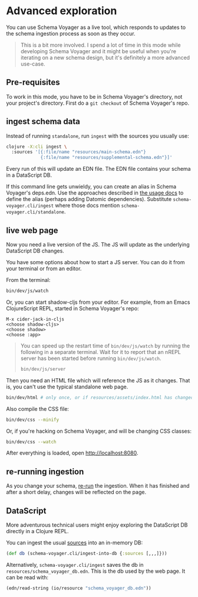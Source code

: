 # Advanced exploration

You can use Schema Voyager as a live tool, which responds to updates to the
schema ingestion process as soon as they occur.

> This is a bit more involved.
I spend a lot of time in this mode while developing Schema Voyager and it might be useful when you're iterating on a new schema design, but it's definitely a more advanced use-case.

## Pre-requisites

To work in this mode, you have to be in Schema Voyager's directory, not your project's directory.
First do a `git checkout` of Schema Voyager's repo.

## ingest schema data

Instead of running `standalone`, run `ingest` with the sources you usually use:

```sh
clojure -X:cli ingest \
  :sources '[{:file/name "resources/main-schema.edn"}
             {:file/name "resources/supplemental-schema.edn"}]'
```

Every run of this will update an EDN file.
The EDN file contains your schema in a DataScript DB.

If this command line gets unwieldy, you can create an alias in Schema Voyager's deps.edn.
Use the approaches described in [the usage docs](installation-and-usage.md#As-an-alias) to define the alias (perhaps adding Datomic dependencies).
Substitute `schema-voyager.cli/ingest` where those docs mention `schema-voyager.cli/standalone`.

## live web page

Now you need a live version of the JS.
The JS will update as the underlying DataScript DB changes.

You have some options about how to start a JS server. You can do it from your terminal or from an editor.

From the terminal:

```sh
bin/dev/js/watch
```

Or, you can start shadow-cljs from your editor. For example, from an Emacs ClojureScript REPL, started in Schema Voyager's repo:

```emacs
M-x cider-jack-in-cljs
<choose shadow-cljs>
<choose shadow>
<choose :app>
```

> You can speed up the restart time of `bin/dev/js/watch` by running the following in a separate terminal.
> Wait for it to report that an nREPL server has been started before running `bin/dev/js/watch`.
> 
> ```sh
> bin/dev/js/server
> ```

Then you need an HTML file which will reference the JS as it changes.
That is, you can't use the typical standalone web page.

```sh
bin/dev/html # only once, or if resources/assets/index.html has changed
```

Also compile the CSS file:
```sh
bin/dev/css --minify
```

Or, if you're hacking on Schema Voyager, and will be changing CSS classes:
```sh
bin/dev/css --watch
```

After everything is loaded, open [http://localhost:8080](http://localhost:8080).

## re-running ingestion

As you change your schema, [re-run](#ingest-schema-data) the ingestion.
When it has finished and after a short delay, changes will be reflected on the page.

## DataScript

More adventurous technical users might enjoy exploring the DataScript DB directly in a Clojure REPL.

You can ingest the usual [sources](/doc/sources.md) into an in-memory DB:
```clojure
(def db (schema-voyager.cli/ingest-into-db {:sources [,,,]}))
```

Alternatively, `schema-voyager.cli/ingest` saves the db in `resources/schema_voyager_db.edn`.
This is the db used by the web page.
It can be read with:

```clojure
(edn/read-string (io/resource "schema_voyager_db.edn"))
```
